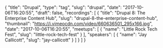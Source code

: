 {
  "title": "Drupal",
  "type": "tag",
  "slug": "drupal",
  "date": "2017-10-06T16:20:55",
  "draft": false,
  "recordings": [
    {
      "title": "Drupal 8: The Enterprise Content Hub",
      "slug": "drupal-8-the-enterprise-content-hub",
      "thumbnail": "https://i.vimeocdn.com/video/660636501_295x166.jpg",
      "date": "2017-10-06T16:20:55",
      "meetups": [
        {
          "name": "Little Rock Tech Fest",
          "slug": "little-rock-tech-fest"
        }
      ],
      "speakers": [
        {
          "name": "Jay Callicott",
          "slug": "jay-callicott"
        }
      ]
    }
  ]
}